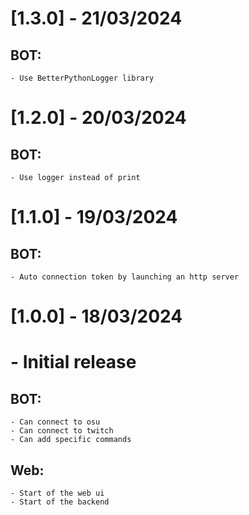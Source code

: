 # [1.3.0] - 21/03/2024
## BOT:
    - Use BetterPythonLogger library

# [1.2.0] - 20/03/2024
## BOT:
    - Use logger instead of print

# [1.1.0] - 19/03/2024
## BOT:
    - Auto connection token by launching an http server

# [1.0.0] - 18/03/2024
# - Initial release
## BOT:
    - Can connect to osu
    - Can connect to twitch
    - Can add specific commands

## Web:
    - Start of the web ui
    - Start of the backend
